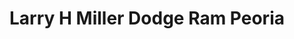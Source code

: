 ---
title: "Larry H Miller Dodge Ram Peoria"
url: /peoria/larry-h-miller-dodge-ram-peoria/
shop: car
---